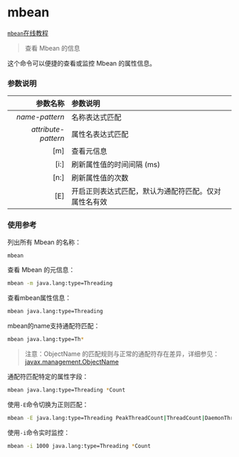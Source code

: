 mbean
=======

[`mbean`在线教程](https://alibaba.github.io/arthas/arthas-tutorials?language=cn&id=command-mbean)

> 查看 Mbean 的信息

这个命令可以便捷的查看或监控 Mbean 的属性信息。

### 参数说明

|参数名称|参数说明|
|---:|:---|
|*name-pattern*|名称表达式匹配|
|*attribute-pattern*|属性名表达式匹配|
|[m]|查看元信息|
|[i:]|刷新属性值的时间间隔 (ms)|
|[n:]|刷新属性值的次数|
|[E]|开启正则表达式匹配，默认为通配符匹配。仅对属性名有效|

### 使用参考

列出所有 Mbean 的名称：

```bash
mbean
```

查看 Mbean 的元信息：

```bash
mbean -m java.lang:type=Threading
```

查看mbean属性信息：

```bash
mbean java.lang:type=Threading 
```

mbean的name支持通配符匹配：

```bash
mbean java.lang:type=Th*
```

>注意：ObjectName 的匹配规则与正常的通配符存在差异，详细参见：[javax.management.ObjectName](https://docs.oracle.com/javase/8/docs/api/javax/management/ObjectName.html?is-external=true)

通配符匹配特定的属性字段：

```bash
mbean java.lang:type=Threading *Count
```

使用`-E`命令切换为正则匹配：

```bash
mbean -E java.lang:type=Threading PeakThreadCount|ThreadCount|DaemonThreadCount
```

使用`-i`命令实时监控：

```bash
mbean -i 1000 java.lang:type=Threading *Count
```
